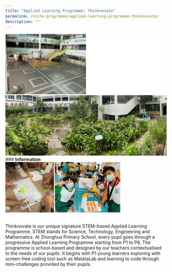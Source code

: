 ```yaml
---
title: "Applied Learning Programme: Thinknovate"
permalink: /niche-programme/applied-learning-programme-thinknovate/
description: ""
---
```

![](/images/School%20Tour/School%20Building%20&%20Amenities/Concourse.jpg)![](/images/School%20Tour/School%20Building%20&%20Amenities/Garden%20Panaroma.jpg)### **Information**
![](/images/Thinknovate%20Section/thinknovate%20combined%20new.gif)
Thinknovate is our unique signature STEM-based Applied Learning Programme. STEM stands for Science, Technology, Engineering and Mathematics. At Zhonghua Primary School, every pupil goes through a progressive Applied Learning Programme starting from P1 to P6. The programme is school-based and designed by our teachers contextualised to the needs of our pupils. It begins with P1 young learners exploring with screen-free coding tool such as MatataLab and learning to code through mini-challenges provided by their pupils.